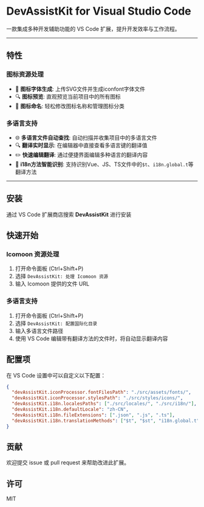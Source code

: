 # DevAssistKit for Visual Studio Code

一款集成多种开发辅助功能的 VS Code 扩展，提升开发效率与工作流程。

---

## 特性

### 图标资源处理
- 🌟 **图标字体生成**: 上传SVG文件并生成iconfont字体文件
- 🔍 **图标预览**: 直观预览当前项目中的所有图标
- 📝 **图标命名**: 轻松修改图标名称和管理图标分类

### 多语言支持
- 🌐 **多语言文件自动查找**: 自动扫描并收集项目中的多语言文件
- 🔍 **翻译实时显示**: 在编辑器中直接查看多语言键的翻译值
- ✏️ **快速编辑翻译**: 通过便捷界面编辑多种语言的翻译内容
- 📝 **i18n方法智能识别**: 支持识别Vue、JS、TS文件中的`$t`、`i18n.global.t`等翻译方法

---

## 安装

通过 VS Code 扩展商店搜索 **DevAssistKit** 进行安装

## 快速开始

### Icomoon 资源处理
1. 打开命令面板 (Ctrl+Shift+P)
2. 选择 `DevAssistKit: 处理 Icomoon 资源`
3. 输入 Icomoon 提供的文件 URL

### 多语言支持
1. 打开命令面板 (Ctrl+Shift+P)
2. 选择 `DevAssistKit: 配置国际化目录`
3. 输入多语言文件路径
4. 使用 VS Code 编辑带有翻译方法的文件时，将自动显示翻译内容

## 配置项

在 VS Code 设置中可以自定义以下配置：

```json
{
  "devAssistKit.iconProcessor.fontFilesPath": "./src/assets/fonts/",
  "devAssistKit.iconProcessor.stylesPath": "./src/styles/icons/",
  "devAssistKit.i18n.localesPaths": ["./src/locales/", "./src/i18n/"],
  "devAssistKit.i18n.defaultLocale": "zh-CN",
  "devAssistKit.i18n.fileExtensions": [".json", ".js", ".ts"],
  "devAssistKit.i18n.translationMethods": ["$t", "$st", "i18n.global.t", "i18n.t", "t", "translate"]
}
```

## 贡献

欢迎提交 issue 或 pull request 来帮助改进此扩展。

## 许可

MIT
  